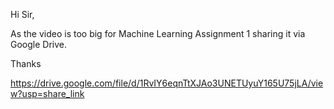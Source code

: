 Hi Sir,

As the video is too big for Machine Learning Assignment 1 sharing it via Google Drive.

Thanks


https://drive.google.com/file/d/1RvIY6eqnTtXJAo3UNETUyuY165U75jLA/view?usp=share_link
